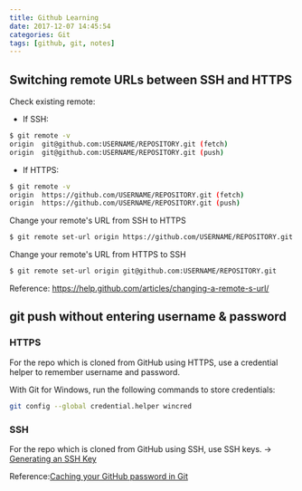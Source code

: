 ```yaml
---
title: Github Learning
date: 2017-12-07 14:45:54
categories: Git
tags: [github, git, notes]
---
```


## Switching remote URLs between SSH and HTTPS
Check existing remote:
- If SSH:
```bash
$ git remote -v
origin  git@github.com:USERNAME/REPOSITORY.git (fetch)
origin  git@github.com:USERNAME/REPOSITORY.git (push)
```
- If HTTPS:
```bash
$ git remote -v
origin  https://github.com/USERNAME/REPOSITORY.git (fetch)
origin  https://github.com/USERNAME/REPOSITORY.git (push)
```
<!--more-->
Change your remote's URL from SSH to HTTPS
```bash
$ git remote set-url origin https://github.com/USERNAME/REPOSITORY.git
```
Change your remote's URL from HTTPS to SSH 
```bash
$ git remote set-url origin git@github.com:USERNAME/REPOSITORY.git
```
Reference: https://help.github.com/articles/changing-a-remote-s-url/

## git push without entering username & password

### HTTPS
For the repo which is cloned from GitHub using HTTPS, use a credential helper to remember username and password.

With Git for Windows, run the following commands to store credentials:
```bash
git config --global credential.helper wincred
```

### SSH
For the repo which is cloned from GitHub using SSH, use SSH keys. -> [Generating an SSH Key](https://help.github.com/articles/generating-an-ssh-key)

Reference:[Caching your GitHub password in Git](https://help.github.com/articles/caching-your-github-password-in-git/#platform-windows)